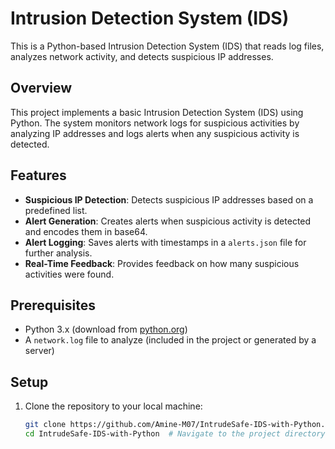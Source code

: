 # Intrusion Detection System (IDS)

This is a Python-based Intrusion Detection System (IDS) that reads log files, analyzes network activity, and detects suspicious IP addresses.

## Overview

This project implements a basic Intrusion Detection System (IDS) using Python. The system monitors network logs for suspicious activities by analyzing IP addresses and logs alerts when any suspicious activity is detected.

## Features

- **Suspicious IP Detection**: Detects suspicious IP addresses based on a predefined list.
- **Alert Generation**: Creates alerts when suspicious activity is detected and encodes them in base64.
- **Alert Logging**: Saves alerts with timestamps in a `alerts.json` file for further analysis.
- **Real-Time Feedback**: Provides feedback on how many suspicious activities were found.

## Prerequisites

- Python 3.x (download from [python.org](https://www.python.org/downloads/))
- A `network.log` file to analyze (included in the project or generated by a server)

## Setup

1. Clone the repository to your local machine:

   ```bash
   git clone https://github.com/Amine-M07/IntrudeSafe-IDS-with-Python.git
   cd IntrudeSafe-IDS-with-Python  # Navigate to the project directory

